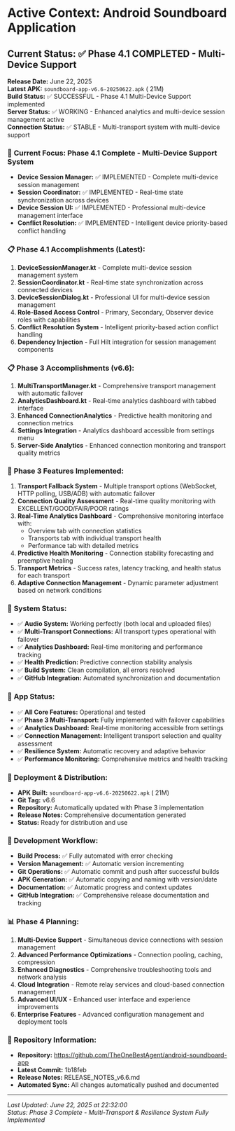 # Active Context: Android Soundboard Application

## Current Status: ✅ Phase 4.1 COMPLETED - Multi-Device Support
**Release Date:** June 22, 2025  
**Latest APK:** `soundboard-app-v6.6-20250622.apk` ( 21M)  
**Build Status:** ✅ SUCCESSFUL - Phase 4.1 Multi-Device Support implemented  
**Server Status:** ✅ WORKING - Enhanced analytics and multi-device session management active  
**Connection Status:** ✅ STABLE - Multi-transport system with multi-device support  

### 🎯 **Current Focus: Phase 4.1 Complete - Multi-Device Support System**
- **Device Session Manager:** ✅ IMPLEMENTED - Complete multi-device session management
- **Session Coordinator:** ✅ IMPLEMENTED - Real-time state synchronization across devices
- **Device Session UI:** ✅ IMPLEMENTED - Professional multi-device management interface
- **Conflict Resolution:** ✅ IMPLEMENTED - Intelligent device priority-based conflict handling

### 📋 **Phase 4.1 Accomplishments (Latest):**
1. **DeviceSessionManager.kt** - Complete multi-device session management system
2. **SessionCoordinator.kt** - Real-time state synchronization across connected devices  
3. **DeviceSessionDialog.kt** - Professional UI for multi-device session management
4. **Role-Based Access Control** - Primary, Secondary, Observer device roles with capabilities
5. **Conflict Resolution System** - Intelligent priority-based action conflict handling
6. **Dependency Injection** - Full Hilt integration for session management components

### 📋 **Phase 3 Accomplishments (v6.6):**
1. **MultiTransportManager.kt** - Comprehensive transport management with automatic failover
2. **AnalyticsDashboard.kt** - Real-time analytics dashboard with tabbed interface
3. **Enhanced ConnectionAnalytics** - Predictive health monitoring and connection metrics
4. **Settings Integration** - Analytics dashboard accessible from settings menu
5. **Server-Side Analytics** - Enhanced connection monitoring and transport quality metrics

### 🔧 **Phase 3 Features Implemented:**
1. **Transport Fallback System** - Multiple transport options (WebSocket, HTTP polling, USB/ADB) with automatic failover
2. **Connection Quality Assessment** - Real-time quality monitoring with EXCELLENT/GOOD/FAIR/POOR ratings
3. **Real-Time Analytics Dashboard** - Comprehensive monitoring interface with:
   - Overview tab with connection statistics
   - Transports tab with individual transport health
   - Performance tab with detailed metrics
4. **Predictive Health Monitoring** - Connection stability forecasting and preemptive healing
5. **Transport Metrics** - Success rates, latency tracking, and health status for each transport
6. **Adaptive Connection Management** - Dynamic parameter adjustment based on network conditions

### 🎵 **System Status:**
- ✅ **Audio System:** Working perfectly (both local and uploaded files)
- ✅ **Multi-Transport Connections:** All transport types operational with failover
- ✅ **Analytics Dashboard:** Real-time monitoring and performance tracking
- ✅ **Health Prediction:** Predictive connection stability analysis
- ✅ **Build System:** Clean compilation, all errors resolved
- ✅ **GitHub Integration:** Automated synchronization and documentation

### 📱 **App Status:**
- ✅ **All Core Features:** Operational and tested
- ✅ **Phase 3 Multi-Transport:** Fully implemented with failover capabilities
- ✅ **Analytics Dashboard:** Real-time monitoring accessible from settings
- ✅ **Connection Management:** Intelligent transport selection and quality assessment
- ✅ **Resilience System:** Automatic recovery and adaptive behavior
- ✅ **Performance Monitoring:** Comprehensive metrics and health tracking

### 🚀 **Deployment & Distribution:**
- **APK Built:** `soundboard-app-v6.6-20250622.apk` ( 21M)
- **Git Tag:** v6.6
- **Repository:** Automatically updated with Phase 3 implementation
- **Release Notes:** Comprehensive documentation generated
- **Status:** Ready for distribution and use

### 🔄 **Development Workflow:**
- **Build Process:** ✅ Fully automated with error checking
- **Version Management:** ✅ Automatic version incrementing
- **Git Operations:** ✅ Automatic commit and push after successful builds
- **APK Generation:** ✅ Automatic copying and naming with version/date
- **Documentation:** ✅ Automatic progress and context updates
- **GitHub Integration:** ✅ Comprehensive release documentation and tracking

### 📊 **Phase 4 Planning:**
1. **Multi-Device Support** - Simultaneous device connections with session management
2. **Advanced Performance Optimizations** - Connection pooling, caching, compression
3. **Enhanced Diagnostics** - Comprehensive troubleshooting tools and network analysis
4. **Cloud Integration** - Remote relay services and cloud-based connection management
5. **Advanced UI/UX** - Enhanced user interface and experience improvements
6. **Enterprise Features** - Advanced configuration management and deployment tools

### 🔗 **Repository Information:**
- **Repository:** https://github.com/TheOneBestAgent/android-soundboard-app
- **Latest Commit:** 1b18feb
- **Release Notes:** RELEASE_NOTES_v6.6.md
- **Automated Sync:** All changes automatically pushed and documented

---
*Last Updated: June 22, 2025 at 22:32:00*  
*Status: Phase 3 Complete - Multi-Transport & Resilience System Fully Implemented*

